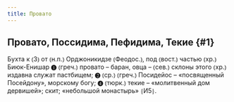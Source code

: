 ```yaml
---
title: Провато
---
```

## Провато, Поссидима, Пефидима, Текие {#1}

Бухта к ⦅З⦆ от ⦅н.п.⦆ Орджоникидзе ⦅Феодос.⦆, под ⦅вост.⦆ частью ⦅хр.⦆ Биюк-Енишар ❶ ⦅греч.⦆ провато – баран, овца – ⦅сев.⦆ склоны этого ⦅хр.⦆ издавна служат пастбищем; ❷ ⦅ср.⦆ ⦅греч.⦆ Посидейос – «посвященный Посейдону», морскому богу; ❹ ⦅тюрк.⦆ текие – «молитвенный дом дервишей»; скит; «небольшой монастырь» ⦃И5⦄.
